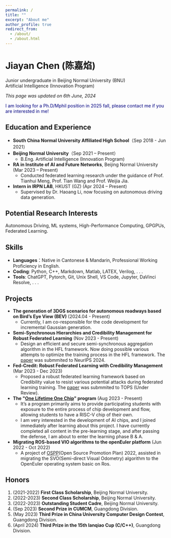 ```yaml
---
permalink: /
title: ""
excerpt: "About me"
author_profile: true
redirect_from: 
  - /about/
  - /about.html
---
```


# Jiayan Chen (陈嘉焰)
Junior undergraduate in Beijing Normal University (BNU)<br />
Artificial Intelligence (Innovation Program)<br />

*This page was updated on 6th June, 2024*

<font color="#000080"> I am looking for a Ph.D/Mphil position in 2025 fall, please contact me if you are interested in me! </font>

## Education and Experience

- **South China Normal University Affiliated High School**（Sep 2018 - Jun 2021）
- **Beijing Normal University**（Sep 2021 – Present）
  - B.Eng. Artificial Intelligence (Innovation Program)
- **RA in Institute of AI and Future Networks**, Beijing Normal University (Mar 2023 – Present)
  - Conducted federated learning research under the guidance of Prof. Tianhui Meng, Prof. Tian Wang and Prof. Weijia Jia.  
- **Intern in IRPN LAB**, HKUST (GZ) (Apr 2024 – Present)
  - Supervised by Dr. Haoang Li, now focusing on autonomous driving data generation.

## Potential Research Interests
Autonomous Driving, ML systems, High-Performance Computing, GPGPUs, Federated Learning.

## Skills

- **Languages**：Native in Cantonese & Mandarin, Professional Working Proficiency in English.
- **Coding**: Python, C++, Markdown, Matlab, LATEX, Verilog, . . .
- **Tools**: ChatGPT, Pytorch, Git, Unix Shell, VS Code, Jupyter, DaVinci Resolve, . . .

## Projects

- **The generation of 3DGS scenarios for autonomous roadways based on Bird’s Eye View (BEV)** (2024.04 - Present)
  - Currently, I am co-responsible for the code development for incremental Gaussian generation.
- **Semi-Synchronous Hierarchies and Credibility Management for Robust Federated Learning** (Nov 2023 - Present)  
  - Design an efficient and secure semi-synchronous aggregation algorithm in the HFL framework. Now doing possible various attempts to optimize the training process in the HFL framework. The [paper](http://ryan-utopia.com/files/paper_semi_fl.pdf) was submmited to NeurIPS 2024.
- **Fed-Credit: Robust Federated Learning with Credibility Management** (Mar 2023 - Dec 2023)  
  - Proposed a robust federated learning framework based on Credibility value to resist various potential attacks during federated learning training. The [paper](http://ryan-utopia.com/files/paper_fed_credit.pdf) was submmited to TOPS (Under Review).
- **The "[One Lifetime One Chip](https://ysyx.oscc.cc/)" program**  (Aug 2023 - Present)
  - It’s a program primarily aims to provide participating students with exposure to the entire process of chip development and flow, allowing students to have a RISC-V chip of their own.	
  - I am very interested in the development of AI chips, and I joined immediately after learning about this project. I have currently completed all content in the pre-learning stage, and after passing the defense, I am about to enter the learning phase B & A.
- **Migrating ROS-based VIO algorithms to the openEuler platform** (Jun 2022 - Oct 2022)  
  - A project of [OSPP](https://summer-ospp.ac.cn/ )(Open Source Promotion Plan) 2022, assisted in migrating the SVO(Semi-direct Visual Odometry) algorithm to the OpenEuler operating system basic on Ros.

## Honors

1. (2021-2022) **First Class Scholarship**, Beijing Normal University.
2. (2022-2023) **Second Class Scholarship**, Beijing Normal University.
3. (2022-2023) **Outstanding Student Cadre**, Beijing Normal University.
4. (Sep 2023) **Second Prize in CUMCM**, Guangdong Division.
5. (May 2023) **Third Prize in China University Computer Design Contest**, Guangdong Division.
6. (April 2024) **Third Prize in the 15th lanqiao Cup (C/C++)**, Guangdong Division.